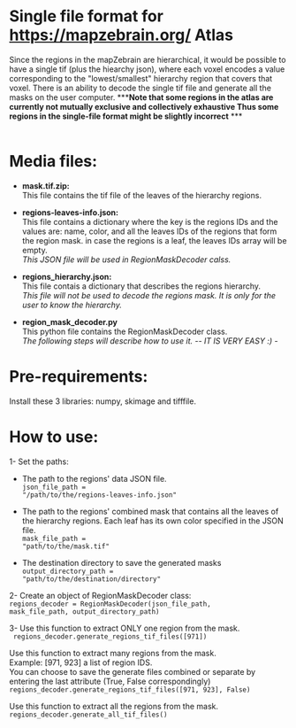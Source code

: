 # Single file format for https://mapzebrain.org/ Atlas

Since the regions in the mapZebrain are hierarchical, it would be possible to have a single tif (plus the hiearchy json), where each voxel encodes a value corresponding to the "lowest/smallest" hierarchy region that covers that voxel. There is an ability to decode the single tif file and generate all the masks on the user computer.
***<b>Note that some regions in the atlas are currently not mutually exclusive and collectively exhaustive
Thus some regions in the single-file format might be slightly incorrect</b> ***    
<br>

# Media files:
- <b>mask.tif.zip:</b> </br>
This file contains the tif file of the leaves of the hierarchy regions. </br>
- <b>regions-leaves-info.json:</b> </br>
This file contains a dictionary where the key is the regions IDs and the values are: name, color, and all the leaves IDs of the regions that form the region mask. in case the regions is a leaf, the leaves IDs array will be empty.</br>
<i>This JSON file will be used in RegionMaskDecoder calss.</i></br>

- <b>regions_hierarchy.json:</b> </br>
This file contais a dictionary that describes the regions hierarchy.</br>
<i>This file will not be used to decode the regions mask. It is only for the user to know the hierarchy.</i></br>

- <b>region_mask_decoder.py</b> </br>
This python file contains the RegionMaskDecoder class.</br>
<i>The following steps will describe how to use it. -- IT IS VERY EASY :) -</i></br>

# Pre-requirements:
Install these 3 libraries: numpy, skimage and tifffile.

# How to use:
1- Set the paths: </br>
- The path to the regions' data JSON file. </br>
<code>json_file_path = "/path/to/the/regions-leaves-info.json"</code>

- The path to the regions' combined mask that contains all the leaves of the hierarchy regions. Each leaf has its own color specified in the JSON file.</br>
<code>mask_file_path = "path/to/the/mask.tif"</code>

- The destination directory to save the generated masks </br>
<code>output_directory_path = "path/to/the/destination/directory"</code>


2- Create an object of RegionMaskDecoder class:</br>
<code>regions_decoder = RegionMaskDecoder(json_file_path, mask_file_path, output_directory_path)</code>

3- Use this function to extract ONLY one region from the mask.</br>
   <code> regions_decoder.generate_regions_tif_files([971]) </code>

   Use this function to extract many regions from the mask.</br>
   Example: [971, 923] a list of region IDS.</br>
   You can choose to save the generate files combined or separate by entering the last attribute (True, False correspondingly)</br>
   <code>regions_decoder.generate_regions_tif_files([971, 923], False) </code>
    
   Use this function to extract all the regions from the mask.</br>
   <code>regions_decoder.generate_all_tif_files() </code>
